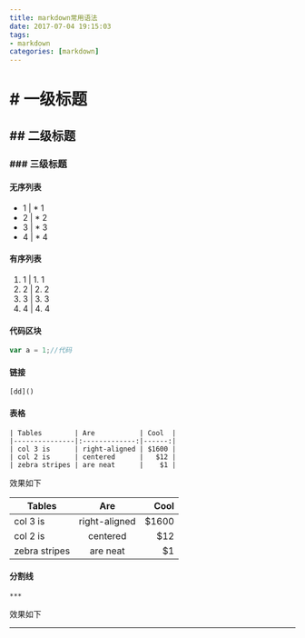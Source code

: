 ```yaml
---
title: markdown常用语法
date: 2017-07-04 19:15:03
tags: 
- markdown
categories: [markdown]
---
```


# # 一级标题
## ## 二级标题
### ### 三级标题

#### 无序列表
*  1 | * 1
*  2 | * 2
*  3 | * 3
*  4 | * 4

#### 有序列表
1. 1 | 1. 1
2. 2 | 2. 2
3. 3 | 3. 3
4. 4 | 4. 4

#### 代码区块

```javascript
var a = 1;//代码
```


#### 链接
```
[dd]()
```

#### 表格
```
| Tables        | Are           | Cool  |
|---------------|:-------------:|------:|
| col 3 is      | right-aligned | $1600 |
| col 2 is      | centered      |   $12 |
| zebra stripes | are neat      |    $1 |
```
效果如下

| Tables        | Are           | Cool  |
|---------------|:-------------:|------:|
| col 3 is      | right-aligned | $1600 |
| col 2 is      | centered      |   $12 |
| zebra stripes | are neat      |    $1 |

#### 分割线
```
***
```
效果如下
***